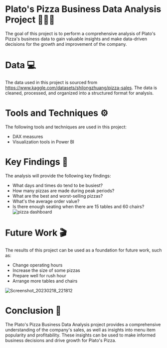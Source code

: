 # Plato's Pizza Business Data Analysis Project 🍕🍕🍕
The goal of this project is to perform a comprehensive analysis of Plato's Pizza's business data to gain valuable insights and make data-driven decisions for the growth and improvement of the company.
# Data 💻
The data used in this project is sourced from https://www.kaggle.com/datasets/shilongzhuang/pizza-sales. The data is cleaned, processed, and organized into a structured format for analysis.
# Tools and Techniques ⚙
The following tools and techniques are used in this project:
- DAX measures
- Visualization tools in Power BI
# Key Findings 🔬
The analysis will provide the following key findings:
- What days and times do tend to be busiest?
- How many pizzas are made during peak periods?
- What are the best and worst-selling pizzas?
- What's the average order value?
- Is there enough seating when there are 15 tables and 60 chairs?
![pizza dashboard](https://user-images.githubusercontent.com/124249298/217231910-6a98c103-5e63-4b2b-b211-bbb27f057dac.png)
# Future Work 🎬
The results of this project can be used as a foundation for future work, such as:
- Change operating hours
- Increase the size of some pizzas
- Prepare well for rush hour
- Arrange more tables and chairs

![Screenshot_20230218_221812](https://user-images.githubusercontent.com/124249298/219873641-71d5774a-d550-4ca9-b42f-327a6eca429a.png)


# Conclusion 📑
The Plato's Pizza Business Data Analysis project provides a comprehensive understanding of the company's sales, as well as insights into menu item popularity and profitability. These insights can be used to make informed business decisions and drive growth for Plato's Pizza.
